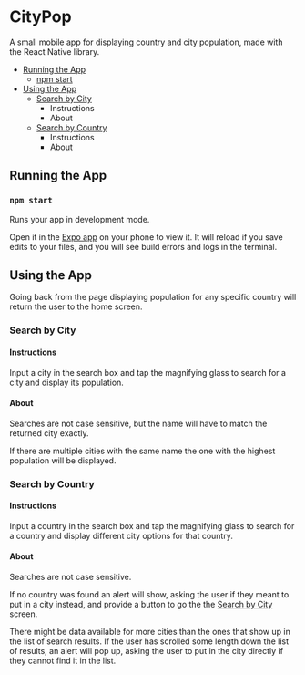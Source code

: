 # CityPop
A small mobile app for displaying country and city population, made with the React Native library.

* [Running the App](#running-the-app)
   * [npm start](#npm-start)
* [Using the App](#using-the-app)
   * [Search by City](#search-by-city)
      * Instructions
      * About
  * [Search by Country](#search-by-country)
      * Instructions
      * About
 
## Running the App

### `npm start`

Runs your app in development mode.

Open it in the [Expo app](https://expo.io) on your phone to view it. It will reload if you save edits to your files, and you will see build errors and logs in the terminal.

## Using the App

Going back from the page displaying population for any specific country will return the user to the home screen.

### Search by City

#### Instructions 

Input a city in the search box and tap the magnifying glass to search for a city and display its population. 

#### About

Searches are not case sensitive, but the name will have to match the returned city exactly.

If there are multiple cities with the same name the one with the highest population will be displayed.

### Search by Country 

#### Instructions

Input a country in the search box and tap the magnifying glass to search for a country and display different city options for that country.

#### About

Searches are not case sensitive.

If no country was found an alert will show, asking the user if they meant to put in a city instead, and provide a button to go the the [Search by City](#search-by-city) screen.

There might be data available for more cities than the ones that show up in the list of search results. If the user has scrolled some length down the list of results, an alert will pop up, asking the user to put in the city directly if they cannot find it in the list.
